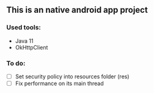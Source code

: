 ## This is an native android app project

### Used tools:
- Java 11
- OkHttpClient

### To do:
-[ ] Set security policy into resources folder (res)
-[ ] Fix performance on its main thread